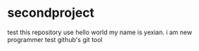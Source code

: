 # secondproject
test this repository use
hello world my name is yexian.
i am new programmer
test github's git tool
